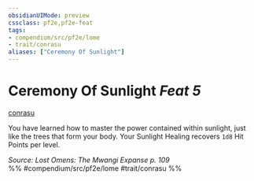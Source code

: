 ```yaml
---
obsidianUIMode: preview
cssclass: pf2e,pf2e-feat
tags:
- compendium/src/pf2e/lome
- trait/conrasu
aliases: ["Ceremony Of Sunlight"]
---
```

# Ceremony Of Sunlight  *Feat 5*  
[conrasu](../../Rules/traits/conrasu-loag.md)  


You have learned how to master the power contained within sunlight, just like the trees that form your body. Your Sunlight Healing recovers `1d8` Hit Points per level.

*Source: Lost Omens: The Mwangi Expanse p. 109*  
%% #compendium/src/pf2e/lome #trait/conrasu %%
